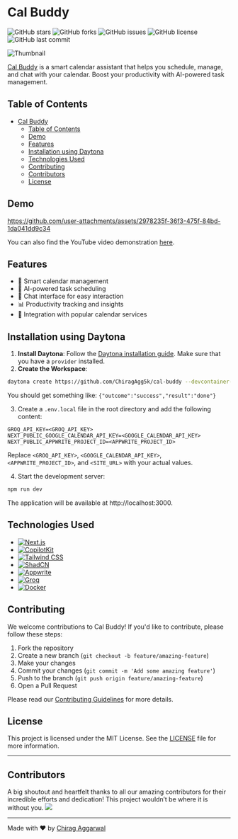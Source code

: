 # Cal Buddy

![GitHub stars](https://img.shields.io/github/stars/ChiragAgg5k/cal-buddy?style=social)
![GitHub forks](https://img.shields.io/github/forks/ChiragAgg5k/cal-buddy?style=social)
![GitHub issues](https://img.shields.io/github/issues/ChiragAgg5k/cal-buddy)
![GitHub license](https://img.shields.io/github/license/ChiragAgg5k/cal-buddy)
![GitHub last commit](https://img.shields.io/github/last-commit/ChiragAgg5k/cal-buddy)

![Thumbnail](/public/thumbnail.png)

[Cal Buddy](https://cal-buddy.vercel.app/) is a smart calendar assistant that helps you schedule, manage, and chat with your calendar. Boost your productivity with AI-powered task management.

## Table of Contents

- [Cal Buddy](#cal-buddy)
  - [Table of Contents](#table-of-contents)
  - [Demo](#demo)
  - [Features](#features)
  - [Installation using Daytona](#installation-using-daytona)
  - [Technologies Used](#technologies-used)
  - [Contributing](#contributing)
  - [Contributors](#contributors)
  - [License](#license)
    

## Demo

https://github.com/user-attachments/assets/2978235f-36f3-475f-84bd-1da041dd9c34

You can also find the YouTube video demonstration [here](https://www.youtube.com/watch?v=qSlW9Z22YvM).

## Features

- 📅 Smart calendar management
- 🤖 AI-powered task scheduling
- 💬 Chat interface for easy interaction
- 📊 Productivity tracking and insights
- 🔗 Integration with popular calendar services

## Installation using Daytona

1. **Install Daytona**: Follow the [Daytona installation guide](https://www.daytona.io/docs/installation/installation/). Make sure that you have a `provider` installed.
2. **Create the Workspace**:

```bash
daytona create https://github.com/ChiragAgg5k/cal-buddy --devcontainer-path=.devcontainer/devcontainer.json
```

You should get something like: `{"outcome":"success","result":"done"}`

3. Create a `.env.local` file in the root directory and add the following content:

```
GROQ_API_KEY=<GROQ_API_KEY>
NEXT_PUBLIC_GOOGLE_CALENDAR_API_KEY=<GOOGLE_CALENDAR_API_KEY>
NEXT_PUBLIC_APPWRITE_PROJECT_ID=<APPWRITE_PROJECT_ID>
```

Replace `<GROQ_API_KEY>`, `<GOOGLE_CALENDAR_API_KEY>`, `<APPWRITE_PROJECT_ID>`, and `<SITE_URL>` with your actual values.

4. Start the development server:

```bash
npm run dev
```

The application will be available at http://localhost:3000.

## Technologies Used

- [![Next.js](https://img.shields.io/badge/Next.js-000000?style=for-the-badge&logo=next.js&logoColor=white)](https://nextjs.org/)
- [![CopilotKit](https://img.shields.io/badge/CopilotKit-007ACC?style=for-the-badge&logo=github&logoColor=white)](https://github.com/features/copilot)
- [![Tailwind CSS](https://img.shields.io/badge/Tailwind_CSS-38B2AC?style=for-the-badge&logo=tailwind-css&logoColor=white)](https://tailwindcss.com/)
- [![ShadCN](https://img.shields.io/badge/ShadCN-000000?style=for-the-badge&logo=shadcn&logoColor=white)](https://ui.shadcn.com/)
- [![Appwrite](https://img.shields.io/badge/Appwrite-F02E65?style=for-the-badge&logo=appwrite&logoColor=white)](https://appwrite.io/)
- [![Groq](https://img.shields.io/badge/Groq-FF6600?style=for-the-badge&logo=groq&logoColor=black)](https://groq.netlify.app/)
- [![Docker](https://img.shields.io/badge/Docker-2496ED?style=for-the-badge&logo=docker&logoColor=white)](https://www.docker.com/)

## Contributing

We welcome contributions to Cal Buddy! If you'd like to contribute, please follow these steps:

1. Fork the repository
2. Create a new branch (`git checkout -b feature/amazing-feature`)
3. Make your changes
4. Commit your changes (`git commit -m 'Add some amazing feature'`)
5. Push to the branch (`git push origin feature/amazing-feature`)
6. Open a Pull Request

Please read our [Contributing Guidelines](CONTRIBUTING.md) for more details.

## License

This project is licensed under the MIT License. See the [LICENSE](LICENSE) file for more information.

---

## Contributors
A big shoutout and heartfelt thanks to all our amazing contributors for their incredible efforts and dedication! This project wouldn’t be where it is without you. 
<a href="https://github.com/ChiragAgg5k/cal-buddy/graphs/contributors">
  <img src="https://contrib.rocks/image?repo=ChiragAgg5k/cal-buddy" />
</a>

---
Made with ❤️ by [Chirag Aggarwal](https://github.com/ChiragAgg5k)
